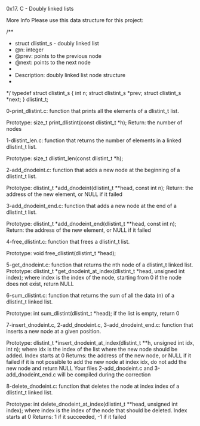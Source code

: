 0x17. C - Doubly linked lists

More Info
Please use this data structure for this project:

/**
 * struct dlistint_s - doubly linked list
 * @n: integer
 * @prev: points to the previous node
 * @next: points to the next node
 *
 * Description: doubly linked list node structure
 *
 */
typedef struct dlistint_s
{
    int n;
    struct dlistint_s *prev;
    struct dlistint_s *next;
} dlistint_t;

0-print_dlistint.c: function that prints all the elements of a dlistint_t list.

Prototype: size_t print_dlistint(const dlistint_t *h);
Return: the number of nodes

1-dlistint_len.c: function that returns the number of elements in a linked
dlistint_t list.

Prototype: size_t dlistint_len(const dlistint_t *h);

2-add_dnodeint.c: function that adds a new node at the beginning of a
dlistint_t list.

Prototype: dlistint_t *add_dnodeint(dlistint_t **head, const int n);
Return: the address of the new element, or NULL if it failed

3-add_dnodeint_end.c: function that adds a new node at the end of a dlistint_t
list.

Prototype: dlistint_t *add_dnodeint_end(dlistint_t **head, const int n);
Return: the address of the new element, or NULL if it failed

4-free_dlistint.c: function that frees a dlistint_t list.

Prototype: void free_dlistint(dlistint_t *head);

5-get_dnodeint.c: function that returns the nth node of a dlistint_t linked
list.
Prototype: dlistint_t *get_dnodeint_at_index(dlistint_t *head, unsigned int
index);
where index is the index of the node, starting from 0
if the node does not exist, return NULL

6-sum_dlistint.c: function that returns the sum of all the data (n) of a
dlistint_t linked list.

Prototype: int sum_dlistint(dlistint_t *head);
if the list is empty, return 0

7-insert_dnodeint.c, 2-add_dnodeint.c, 3-add_dnodeint_end.c: function that
inserts a new node at a given position.

Prototype: dlistint_t *insert_dnodeint_at_index(dlistint_t **h, unsigned int
idx, int n);
where idx is the index of the list where the new node should be added. Index
starts at 0
Returns: the address of the new node, or NULL if it failed
if it is not possible to add the new node at index idx, do not add the new node
and return NULL
Your files 2-add_dnodeint.c and 3-add_dnodeint_end.c will be compiled during the
correction

8-delete_dnodeint.c: function that deletes the node at index index of a
dlistint_t linked list.

Prototype: int delete_dnodeint_at_index(dlistint_t **head, unsigned int index);
where index is the index of the node that should be deleted. Index starts at 0
Returns: 1 if it succeeded, -1 if it failed
